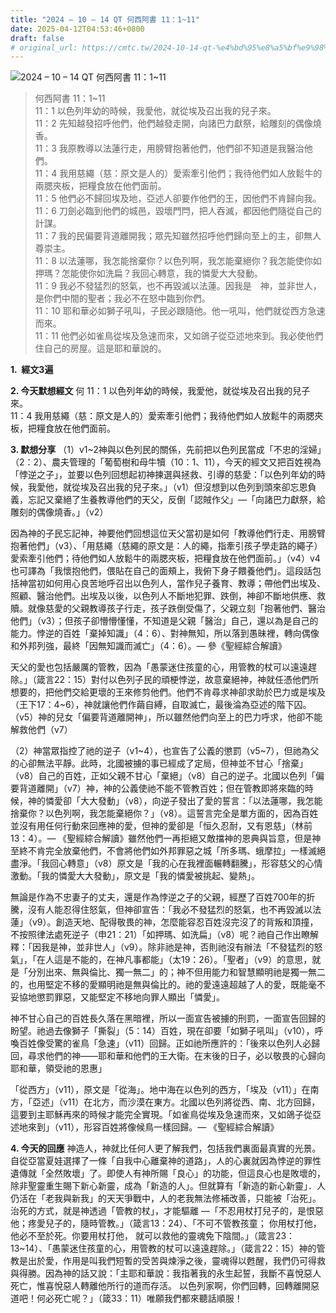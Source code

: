 ```yaml
---
title: "2024 – 10 – 14 QT 何西阿書 11：1~11"
date: 2025-04-12T04:53:46+0800
draft: false
# original_url: https://cmtc.tw/2024-10-14-qt-%e4%bd%95%e8%a5%bf%e9%98%bf%e6%9b%b8-11%ef%bc%9a111
---
```


![2024 – 10 – 14 QT 何西阿書 11：1\~11](/images/qt.jpg  "2024 – 10 – 14 QT 何西阿書 11：1\~11")

> 何西阿書 11：1\~11  
> 11：1 以色列年幼的時候，我愛他，就從埃及召出我的兒子來。  
> 11：2 先知越發招呼他們，他們越發走開，向諸巴力獻祭，給雕刻的偶像燒香。  
> 11：3 我原教導以法蓮行走，用膀臂抱著他們，他們卻不知道是我醫治他們。  
> 11：4 我用慈繩（慈：原文是人的）愛索牽引他們；我待他們如人放鬆牛的兩腮夾板，把糧食放在他們面前。  
> 11：5 他們必不歸回埃及地，亞述人卻要作他們的王，因他們不肯歸向我。  
> 11：6 刀劍必臨到他們的城邑，毀壞門閂，把人吞滅，都因他們隨從自己的計謀。  
> 11：7 我的民偏要背道離開我；眾先知雖然招呼他們歸向至上的主，卻無人尊崇主。  
> 11：8 以法蓮哪，我怎能捨棄你？以色列啊，我怎能棄絕你？我怎能使你如押瑪？怎能使你如洗扁？我回心轉意，我的憐愛大大發動。  
> 11：9 我必不發猛烈的怒氣，也不再毀滅以法蓮。因我是　神，並非世人，是你們中間的聖者；我必不在怒中臨到你們。  
> 11：10 耶和華必如獅子吼叫，子民必跟隨他。他一吼叫，他們就從西方急速而來。  
> 11：11 他們必如雀鳥從埃及急速而來，又如鴿子從亞述地來到。我必使他們住自己的房屋。這是耶和華說的。

**1.  經文3遍**

**2. 今天默想經文**
何 11：1 以色列年幼的時候，我愛他，就從埃及召出我的兒子來。  
11：4 我用慈繩（慈：原文是人的）愛索牽引他們；我待他們如人放鬆牛的兩腮夾板，把糧食放在他們面前。

**3. 默想分享**
（1）v1\~2神與以色列民的關係，先前把以色列民當成「不忠的淫婦」（2：2）、農夫管理的「葡萄樹和母牛犢（10：1、11），今天的經文又把百姓視為「悖逆之子」，並要以色列回想起初神揀選與拯救、引導的慈愛：「以色列年幼的時候，我愛他，就從埃及召出我的兒子來。」（v1）但沒想到以色列到頭來卻忘恩負義，忘記又棄絕了生養教導他們的天父，反倒「認賊作父」—「向諸巴力獻祭，給雕刻的偶像燒香。」（v2）

因為神的子民忘記神，神要他們回想這位天父當初是如何「教導他們行走、用膀臂抱著他們」（v3）、「用慈繩（慈繩的原文是：人的繩，指牽引孩子學走路的繩子）愛索牽引他們；待他們如人放鬆牛的兩腮夾板，把糧食放在他們面前。」（v4）v4也可譯為「我懷抱他們，偎貼在自己的面頰上，我俯下身子餵養他們」。這段話包括神當初如何用心良苦地呼召出以色列人，當作兒子養育、教導；帶他們出埃及、照顧、醫治他們。出埃及以後，以色列人不斷地犯罪、跌倒，神卻不斷地供應、救贖。就像慈愛的父親教導孩子行走，孩子跌倒受傷了，父親立刻「抱著他們、醫治他們」（v3）；但孩子卻懵懵懂懂，不知道是父親「醫治」自己，還以為是自己的能力。悖逆的百姓「棄掉知識」（4：6）、對神無知，所以落到愚昧裡，轉向偶像和外邦列強，最終「因無知識而滅亡」（4：6）。— 參《聖經綜合解讀》

天父的愛也包括嚴厲的管教，因為「愚蒙迷住孩童的心，用管教的杖可以遠遠趕除。」（箴言22：15）對付以色列子民的頑梗悖逆，故意棄絕神，神就任憑他們所想要的，把他們交給更壞的王來修剪他們。他們不肯尋求神卻求助於巴力或是埃及（王下17：4\~6），神就讓他們作繭自縛，自取滅亡，最後淪為亞述的階下囚。（v5）神的兒女「偏要背道離開神」，所以雖然他們向至上的巴力呼求，他卻不能解救他們（v7）

（2）神當眾指控了祂的逆子（v1\~4），也宣告了公義的懲罰（v5\~7），但祂為父的心卻無法平靜。此時，北國被擄的事已經成了定局，但神並不甘心「捨棄」（v8）自己的百姓，正如父親不甘心「棄絕」（v8）自己的逆子。北國以色列「偏要背道離開」（v7）神，神的公義使祂不能不管教百姓；但在管教即將來臨的時候，神的憐愛卻「大大發動」（v8），向逆子發出了愛的誓言：「以法蓮哪，我怎能捨棄你？以色列啊，我怎能棄絕你？」（v8）。這誓言完全是單方面的，因為百姓並沒有用任何行動來回應神的愛，但神的愛卻是「恒久忍耐，又有恩慈」（林前13：4）。— 《聖經綜合解讀》雖然他們一再拒絕又敵擋神的恩典與旨意，但是神至終不肯完全放棄他們，不會將他們如外邦罪惡之城「所多瑪、蛾摩拉」一樣滅絕盡淨。「我回心轉意」（v8）原文是「我的心在我裡面輾轉翻騰」，形容慈父的心情激動。「我的憐愛大大發動」，原文是「我的憐愛被挑起、變熱」。

無論是作為不忠妻子的丈夫，還是作為悖逆之子的父親，經歷了百姓700年的折騰，沒有人能忍得住怒氣，但神卻宣告：「我必不發猛烈的怒氣，也不再毀滅以法蓮」（v9）。創造天地、配得敬畏的神，怎麼能容忍百姓沒完沒了的背叛和頂撞，不按照律法處死逆子（申21：21）「如押瑪、如洗扁」（v8）呢？祂自己作出瞭解釋：「因我是神，並非世人」（v9）。除非祂是神，否則祂沒有辦法「不發猛烈的怒氣」，「在人這是不能的，在神凡事都能」（太19：26）。「聖者」（v9）的意思，就是「分別出來、無與倫比、獨一無二」的；神不但用能力和智慧顯明祂是獨一無二的，也用堅定不移的愛顯明祂是無與倫比的。祂的愛遠遠超越了人的愛，既能毫不妥協地懲罰罪惡，又能堅定不移地向罪人顯出「憐愛」。

神不甘心自己的百姓長久落在黑暗裡，所以一面宣告被擄的刑罰，一面宣告回歸的盼望。祂過去像獅子「撕裂」（5：14）百姓，現在卻要「如獅子吼叫」（v10），呼喚百姓像受驚的雀鳥「急速」（v11）回歸。正如祂所應許的：「後來以色列人必歸回，尋求他們的神——耶和華和他們的王大衛。在末後的日子，必以敬畏的心歸向耶和華，領受祂的恩惠」

「從西方」（v11），原文是「從海」。地中海在以色列的西方，「埃及（v11）」在南方，「亞述」（v11）在北方，而沙漠在東方。北國以色列將從西、南、北方回歸，這要到主耶穌再來的時候才能完全實現。「如雀鳥從埃及急速而來，又如鴿子從亞述地來到」（v11），形容百姓將像候鳥一樣回歸。— 《聖經綜合解讀》

**4. 今天的回應**
神造人，神就比任何人更了解我們，包括我們裏面最真實的光景。自從亞當夏娃選擇了一條「自我中心離棄神的道路」，人的心裏就因為悖逆的罪性遺傳就「全然敗壞」了。即使人有神所賜「良心」的功能，但這良心也是敗壞的，除非聖靈重生賜下新心新靈，成為「新造的人」。但就算有「新造的新心新靈」．人仍活在「老我與新我」的天天爭戰中，人的老我無法修補改善，只能被「治死」。治死的方式，就是神透過「管教的杖」，才能驅離 —「不忍用杖打兒子的，是恨惡他；疼愛兒子的，隨時管教。」（箴言13：24）、「不可不管教孩童； 你用杖打他，他必不至於死。你要用杖打他， 就可以救他的靈魂免下陰間。」（箴言23：13\~14）、「愚蒙迷住孩童的心，用管教的杖可以遠遠趕除。」（箴言22：15）神的管教是出於愛，作用是叫我們短暫的受苦與煉淨之後，靈魂得以甦醒，我們仍可得救與得勝。因為神的話又說：「主耶和華說：我指著我的永生起誓，我斷不喜悅惡人死亡，惟喜悅惡人轉離他所行的道而存活。 以色列家啊，你們回轉，回轉離開惡道吧！何必死亡呢？」（箴33：11）唯願我們都來聽話順服！
